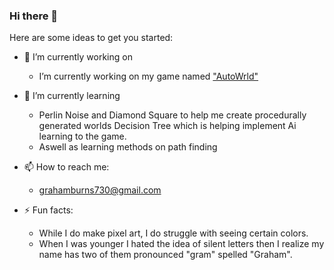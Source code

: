 ### Hi there 👋

Here are some ideas to get you started:

- 🔭 I’m currently working on
  - I’m currently working on my game named ["AutoWrld"](https://github.com/GrahamBurns/AutoWrld)

- 🌱 I’m currently learning
  - Perlin Noise and Diamond Square to help me create procedurally generated worlds Decision Tree which is helping implement Ai learning to the game.
  - Aswell as learning methods on path finding

- 📫 How to reach me:
  - grahamburns730@gmail.com

- ⚡ Fun facts:
  - While I do make pixel art, I do struggle with seeing certain colors. 
  - When I was younger I hated the idea of silent letters then I realize my name has two of them pronounced "gram" spelled "Graham".
